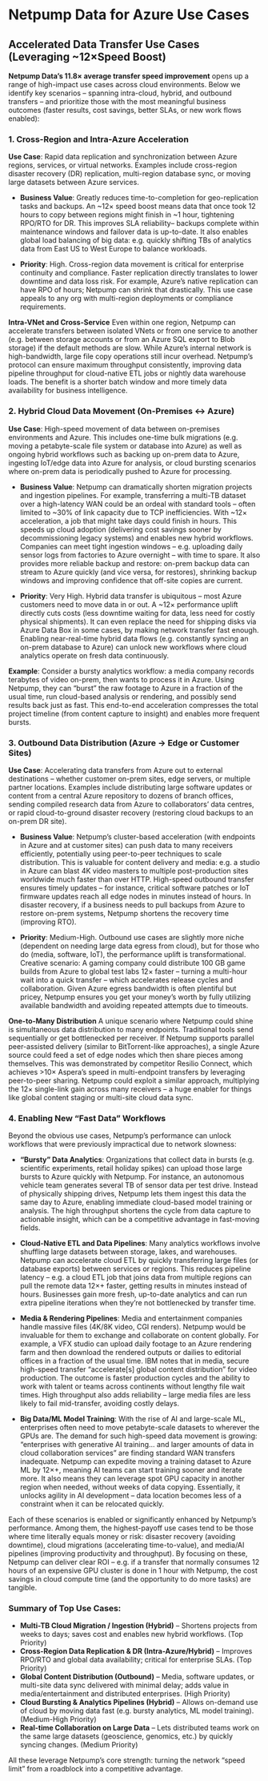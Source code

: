 # Netpump Data for Azure Use Cases

## Accelerated Data Transfer Use Cases (Leveraging ~12×Speed Boost)

**Netpump Data’s 11.8× average transfer speed improvement** opens up a range of high-impact use cases across cloud environments. Below we identify key scenarios – spanning intra-cloud, hybrid, and outbound transfers – and prioritize those with the most meaningful business outcomes (faster results, cost savings, better SLAs, or new work flows enabled):

### 1.  Cross-Region and Intra-Azure Acceleration

**Use Case**: Rapid data replication and synchronization between Azure regions, services, or virtual networks. Examples include cross-region disaster recovery (DR) replication, multi-region database sync, or moving large datasets between Azure services.

- **Business Value**: Greatly reduces time-to-completion for geo-replication tasks and backups. An ~12× speed boost means data that once took 12 hours to copy between regions might finish in ~1 hour, tightening RPO/RTO for DR. This improves SLA reliability– backups complete within maintenance windows and failover data is up-to-date. It also enables global load balancing of big data: e.g. quickly shifting TBs of analytics data from East US to West Europe to balance workloads.

- **Priority**: High. Cross-region data movement is critical for enterprise continuity and compliance. Faster replication directly translates to lower downtime and data loss risk. For example, Azure’s native replication can have RPO of hours; Netpump can shrink that drastically. This use case appeals to any org with multi-region deployments or compliance requirements.

**Intra-VNet and Cross-Service** 
Even within one region, Netpump can accelerate transfers between isolated VNets or from one service to another (e.g. between storage accounts or from an Azure SQL export to Blob storage) if the default methods are slow. While Azure’s internal network is high-bandwidth, large file copy operations still incur overhead. Netpump’s protocol can ensure maximum throughput consistently, improving data pipeline throughput for cloud-native ETL jobs or nightly data warehouse loads. The benefit is a shorter batch window and more timely data availability for business intelligence.

### 2.  Hybrid Cloud Data Movement (On-Premises ↔ Azure)

**Use Case**: High-speed movement of data between on-premises environments and Azure. This includes one-time bulk migrations (e.g. moving a petabyte-scale file system or database into Azure) as well as ongoing hybrid workflows such as backing up on-prem data to Azure, ingesting IoT/edge data into Azure for analysis, or cloud bursting scenarios where on-prem data is periodically pushed to Azure for processing.

- **Business Value**: Netpump can dramatically shorten migration projects and ingestion pipelines. For example, transferring a multi-TB dataset over a high-latency WAN could be an ordeal with standard tools – often limited to ~30% of link capacity due to TCP inefficiencies. With ~12× acceleration, a job that might take days could finish in hours. This speeds up cloud adoption (delivering cost savings sooner by decommissioning legacy systems) and enables new hybrid workflows. Companies can meet tight ingestion windows – e.g. uploading daily sensor logs from factories to Azure overnight – with time to spare. It also provides more reliable backup and restore: on-prem backup data can stream to Azure quickly (and vice versa, for restores), shrinking backup windows and improving confidence that off-site copies are current.

- **Priority**: Very High. Hybrid data transfer is ubiquitous – most Azure customers need to move data in or out. A ~12× performance uplift directly cuts costs (less downtime waiting for data, less need for costly physical shipments). It can even replace the need for shipping disks via Azure Data Box in some cases, by making network transfer fast enough. Enabling near-real-time hybrid data flows (e.g. constantly syncing an on-prem database to Azure) can unlock new workflows where cloud analytics operate on fresh data continuously.

**Example**: Consider a bursty analytics workflow: a media company records terabytes of video on-prem, then wants to process it in Azure. Using Netpump, they can “burst” the raw footage to Azure in a fraction of the usual time, run cloud-based analysis or rendering, and possibly send results back just as fast. This end-to-end acceleration compresses the total project timeline (from content capture to insight) and enables more frequent bursts.

### 3.  Outbound Data Distribution (Azure → Edge or Customer Sites)

**Use Case**: Accelerating data transfers from Azure out to external destinations – whether customer on-prem sites, edge servers, or multiple partner locations. Examples include distributing large software updates or content from a central Azure repository to dozens of branch offices, sending compiled research data from Azure to collaborators’ data centres, or rapid cloud-to-ground disaster recovery (restoring cloud backups to an on-prem DR site).

- **Business Value**: Netpump’s cluster-based acceleration (with endpoints in Azure and at customer sites) can push data to many receivers efficiently, potentially using peer-to-peer techniques to scale distribution. This is valuable for content delivery and media: e.g. a studio in Azure can blast 4K video masters to multiple post-production sites worldwide much faster than over HTTP. High-speed outbound transfer ensures timely updates – for instance, critical software patches or IoT firmware updates reach all edge nodes in minutes instead of hours. In disaster recovery, if a business needs to pull backups from Azure to restore on-prem systems, Netpump shortens the recovery time (improving RTO).

- **Priority**: Medium-High. Outbound use cases are slightly more niche (dependent on needing large data egress from cloud), but for those who do (media, software, IoT), the performance uplift is transformational. Creative scenario: A gaming company could distribute 100 GB game builds from Azure to global test labs 12× faster – turning a multi-hour wait into a quick transfer – which accelerates release cycles and collaboration. Given Azure egress bandwidth is often plentiful but pricey, Netpump ensures you get your money’s worth by fully utilizing available bandwidth and avoiding repeated attempts due to timeouts.

**One-to-Many Distribution** 
A unique scenario where Netpump could shine is simultaneous data distribution to many endpoints. Traditional tools send sequentially or get bottlenecked per receiver. If Netpump supports parallel peer-assisted delivery (similar to BitTorrent-like approaches), a single Azure source could feed a set of edge nodes which then share pieces among themselves. This was demonstrated by competitor Resilio Connect, which achieves >10× Aspera’s speed in multi-endpoint transfers by leveraging peer-to-peer sharing. Netpump could exploit a similar approach, multiplying the 12× single-link gain across many receivers – a huge enabler for things like global content staging or multi-site cloud data sync.

### 4.  Enabling New “Fast Data” Workflows

Beyond the obvious use cases, Netpump’s performance can unlock workflows that were previously impractical due to network slowness:

- **“Bursty” Data Analytics**: Organizations that collect data in bursts (e.g. scientific experiments, retail holiday spikes) can upload those large bursts to Azure quickly with Netpump. For instance, an autonomous vehicle team generates several TB of sensor data per test drive. Instead of physically shipping drives, Netpump lets them ingest this data the same day to Azure, enabling immediate cloud-based model training or analysis. The high throughput shortens the cycle from data capture to actionable insight, which can be a competitive advantage in fast-moving fields.

- **Cloud-Native ETL and Data Pipelines**: Many analytics workflows involve shuffling large datasets between storage, lakes, and warehouses. Netpump can accelerate cloud ETL by quickly transferring large files (or database exports) between services or regions. This reduces pipeline latency – e.g. a cloud ETL job that joins data from multiple regions can pull the remote data 12×+ faster, getting results in minutes instead of hours. Businesses gain more fresh, up-to-date analytics and can run extra pipeline iterations when they’re not bottlenecked by transfer time.

- **Media & Rendering Pipelines**: Media and entertainment companies handle massive files (4K/8K video, CGI renders). Netpump would be invaluable for them to exchange and collaborate on content globally. For example, a VFX studio can upload daily footage to an Azure rendering farm and then download the rendered outputs or dailies to editorial offices in a fraction of the usual time. IBM notes that in media, secure high-speed transfer “accelerate[s] global content distribution” for video production. The outcome is faster production cycles and the ability to work with talent or teams across continents without lengthy file wait times. High throughput also adds reliability – large media files are less likely to fail mid-transfer, avoiding costly delays.

- **Big Data/ML Model Training**: With the rise of AI and large-scale ML, enterprises often need to move petabyte-scale datasets to wherever the GPUs are. The demand for such high-speed data movement is growing: “enterprises with generative AI training… and larger amounts of data in cloud collaboration services” are finding standard WAN transfers inadequate. Netpump can expedite moving a training dataset to Azure ML by 12×+, meaning AI teams can start training sooner and iterate more. It also means they can leverage spot GPU capacity in another region when needed, without weeks of data copying. Essentially, it unlocks agility in AI development – data location becomes less of a constraint when it can be relocated quickly.

Each of these scenarios is enabled or significantly enhanced by Netpump’s performance. Among them, the highest-payoff use cases tend to be those where time literally equals money or risk: disaster recovery (avoiding downtime), cloud migrations (accelerating time-to-value), and media/AI pipelines (improving productivity and throughput). By focusing on these, Netpump can deliver clear ROI – e.g. if a transfer that normally consumes 12 hours of an expensive GPU cluster is done in 1 hour with Netpump, the cost savings in cloud compute time (and the opportunity to do more tasks) are tangible.

### Summary of Top Use Cases:

- **Multi-TB Cloud Migration / Ingestion (Hybrid)** – Shortens projects from weeks to days; saves cost and enables new hybrid workflows. (Top Priority)
- **Cross-Region Data Replication & DR (Intra-Azure/Hybrid)** – Improves RPO/RTO and global data availability; critical for enterprise SLAs. (Top Priority)
- **Global Content Distribution (Outbound)** – Media, software updates, or multi-site data sync delivered with minimal delay; adds value in media/entertainment and distributed enterprises. (High Priority)
- **Cloud Bursting & Analytics Pipelines (Hybrid)** – Allows on-demand use of cloud by moving data fast (e.g. bursty analytics, ML model training). (Medium-High Priority)
- **Real-time Collaboration on Large Data** – Lets distributed teams work on the same large datasets (geoscience, genomics, etc.) by quickly syncing changes. (Medium Priority)

All these leverage Netpump’s core strength: turning the network “speed limit” from a roadblock into a competitive advantage.
